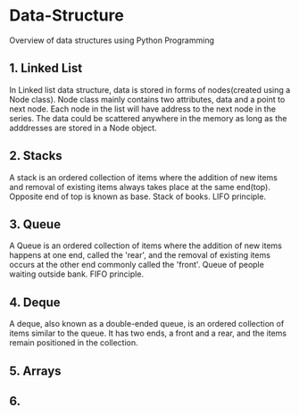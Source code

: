 # Data-Structure
Overview of data structures using Python Programming

## 1. Linked List
In Linked list data structure, data is stored in forms of nodes(created using a Node class). Node class mainly contains two attributes, data and a point to next node. Each node in the list will have address to the next node in the series. The data could be scattered anywhere in the memory as long as the adddresses are stored in a Node object. 

## 2. Stacks
A stack is an ordered collection of items where the addition of new items and removal of existing items always takes place at the same end(top). Opposite end of top is known as base. Stack of books. LIFO principle. 

## 3. Queue
A Queue is an ordered collection of items where the addition of new items happens at one end, called the 'rear', and the removal of existing items occurs at the other end commonly called the 'front'. Queue of people waiting outside bank. FIFO principle. 

## 4. Deque
A deque, also known as a double-ended queue, is an ordered collection of items similar to the queue. It has two ends, a front and a rear, and the items remain positioned in the collection. 

## 5. Arrays

## 6. 
